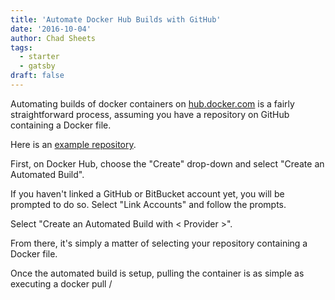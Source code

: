```yaml
---
title: 'Automate Docker Hub Builds with GitHub'
date: '2016-10-04'
author: Chad Sheets
tags:
  - starter
  - gatsby
draft: false
---
```


Automating builds of docker containers on [hub.docker.com](https://hub.docker.com/) is a fairly straightforward process, assuming you have a repository on GitHub containing a Docker file.

Here is an [example repository](https://github.com/linconf/docker-debian8-ansible).

First, on Docker Hub, choose the "Create" drop-down and select "Create an Automated Build".

If you haven't linked a GitHub or BitBucket account yet, you will be prompted to do so. Select "Link Accounts" and follow the prompts.

Select "Create an Automated Build with &lt; Provider >".

From there, it's simply a matter of selecting your repository containing a Docker file.

Once the automated build is setup, pulling the container is as simple as executing a docker pull /

